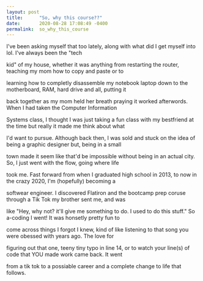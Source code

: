 ```yaml
---
layout: post
title:      "So, why this course??"
date:       2020-08-28 17:08:49 -0400
permalink:  so_why_this_course
---
```



 I've been asking myself that too lately, along with what did I get myself into lol. I've always been the "tech

kid" of my house, whether it was anything from restarting the router, teaching my mom how to copy and paste or to 

learning how to completly disassemble my notebook laptop down to the motherboard, RAM, hard drive and all, putting it 

back together as my mom held her breath praying it worked afterwords. When I had taken the Computer Information 

Systems class, I thought I was just taking a fun class with my bestfriend at the time but really it made me think about what 

I'd want to pursue. Although back then, I was sold and stuck on the idea of being a graphic designer but, being in a small 

town made it seem like that'd be impossible without being in an actual city. So, I just went with the flow, going where life 

took me. Fast forward from when I graduated high school in 2013, to now in the crazy 2020, I'm (hopefully) becoming a 

softwear engineer. I discovered Flatiron and the bootcamp prep coruse through a Tik Tok my brother sent me, and was 

like "Hey, why not? it'll give me something to do. I used to do this stuff." So a-coding I went! It was honsetly pretty fun to 

come across things I forgot I knew, kind of like listening to that song you were obessed with years ago. The love for 

figuring out that one, teeny tiny typo in line 14, or to watch your line(s) of code that YOU made work came back. It went 

from a tik tok to a possiable career and a complete change to life that follows.
